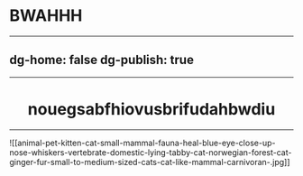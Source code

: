 # BWAHHH

---
dg-home: false
dg-publish: true
---

***

<h1 align="center">
nouegsabfhiovusbrifudahbwdiu
</h1>

***



![[animal-pet-kitten-cat-small-mammal-fauna-heal-blue-eye-close-up-nose-whiskers-vertebrate-domestic-lying-tabby-cat-norwegian-forest-cat-ginger-fur-small-to-medium-sized-cats-cat-like-mammal-carnivoran-.jpg]]



